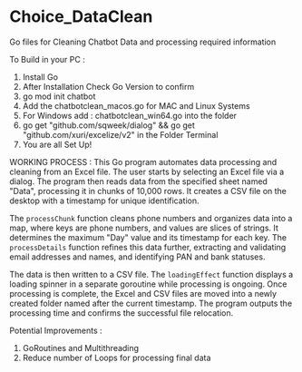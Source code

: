# Choice_DataClean
Go files for Cleaning Chatbot Data and processing required information

To Build in your PC :
1) Install Go
2) After Installation Check Go Version to confirm
3) go mod init chatbot
4) Add the chatbotclean_macos.go for MAC and Linux Systems
5) For Windows add : chatbotclean_win64.go into the folder
6) go get "github.com/sqweek/dialog" &&  go get "github.com/xuri/excelize/v2" in the Folder Terminal
7) You are all Set Up!


WORKING PROCESS : 
This Go program automates data processing and cleaning from an Excel file. The user starts by selecting an Excel file via a dialog. The program then reads data from the specified sheet named "Data", processing it in chunks of 10,000 rows. It creates a CSV file on the desktop with a timestamp for unique identification.

The `processChunk` function cleans phone numbers and organizes data into a map, where keys are phone numbers, and values are slices of strings. It determines the maximum "Day" value and its timestamp for each key. The `processDetails` function refines this data further, extracting and validating email addresses and names, and identifying PAN and bank statuses.

The data is then written to a CSV file. The `loadingEffect` function displays a loading spinner in a separate goroutine while processing is ongoing. Once processing is complete, the Excel and CSV files are moved into a newly created folder named after the current timestamp. The program outputs the processing time and confirms the successful file relocation.



Potential Improvements :
1) GoRoutines and Multithreading
2) Reduce number of Loops for processing final data 
   
